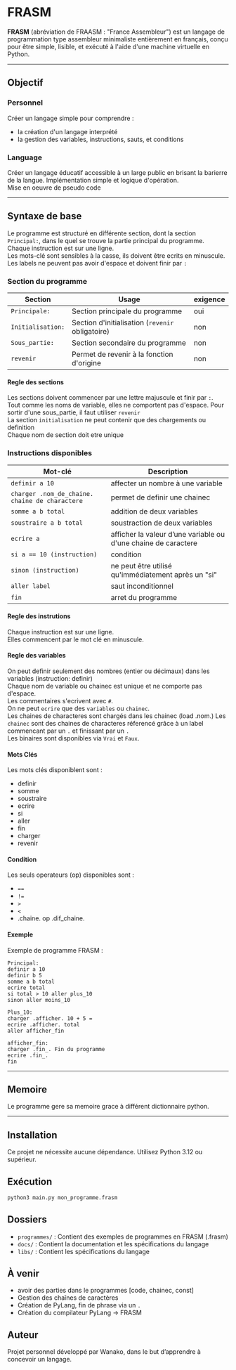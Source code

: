 # FRASM

**FRASM** (abréviation de FRAASM : "France Assembleur") est un langage de programmation type assembleur minimaliste entièrement en français, conçu pour être simple, lisible, et exécuté à l'aide d'une machine virtuelle en Python.

---

## Objectif

### Personnel
Créer un langage simple pour comprendre :
- la création d'un langage interprété
- la gestion des variables, instructions, sauts, et conditions

### Language
Créer un langage éducatif accessible à un large public en brisant la barierre de la langue.
Implémentation simple et logique d'opération.  
Mise en oeuvre de pseudo code

---

## Syntaxe de base
Le programme est structuré en différente section, dont la section `Principal:`, dans le quel se trouve la partie principal du programme.  
Chaque instruction est sur une ligne.  
Les mots-clé sont sensibles à la casse, ils doivent être ecrits en minuscule.  
Les labels ne peuvent pas avoir d'espace et doivent finir par `:`  

### Section du programme

| Section          | Usage                                            | exigence |
|------------------|--------------------------------------------------|----------|
| `Principale:`    | Section principale du programme                  | oui      |
| `Initialisation:` | Section d'initialisation (`revenir` obligatoire) | non      |
| `Sous_partie:`   | Section secondaire du programme                  | non      |
| `revenir`        | Permet de revenir à la fonction d'origine        | non      | 

#### Regle des sections
Les sections doivent commencer par une lettre majuscule et finir par `:`.  
Tout comme les noms de variable, elles ne comportent pas d'espace.
Pour sortir d'une sous_partie, il faut utiliser `revenir`  
La section `initialisation` ne peut contenir que des chargements ou definition  
Chaque nom de section doit etre unique

### Instructions disponibles

| Mot-clé                                        | Description                                                    |
|------------------------------------------------|----------------------------------------------------------------|
| `definir a 10`                                 | affecter un nombre à une variable                              |
| `charger .nom_de_chaine. chaine de charactere` | permet de definir une chainec                                  | 
| `somme a b total`                              | addition de deux variables                                     |
| `soustraire a b total`                         | soustraction de deux variables                                 |
| `ecrire a`                                     | afficher la valeur d’une variable ou d'une chaine de caractere |
| `si a == 10 (instruction)`                     | condition                                                      |
| `sinon (instruction)`                          | ne peut être utilisé qu'immédiatement après un "si"            |
| `aller label`                                  | saut inconditionnel                                            |
| `fin`                                          | arret du programme                                             |

#### Regle des instrutions
Chaque instruction est sur une ligne.  
Elles commencent par le mot clé en minuscule.  



#### Regle des variables
On peut definir seulement des nombres (entier ou décimaux) dans les variables (instruction: definir)    
Chaque nom de variable ou chainec est unique et ne comporte pas d'espace.  
Les commentaires s'ecrivent avec `#`.  
On ne peut `ecrire` que des `variables` ou `chainec`.  
Les chaines de characteres sont chargés dans les chainec (load .nom.) 
Les `chainec` sont des chaines de characteres réferencé grâce à un label commencant par un `.` et finissant par un `.`  
Les binaires sont disponibles via `Vrai` et `Faux`. 


#### Mots Clés
Les mots clés disponiblent sont : 
- definir
- somme
- soustraire
- ecrire
- si
- aller
- fin
- charger
- revenir

#### Condition
Les seuls operateurs (op) disponibles sont : 
- `==`
- `!=`
- `>`
- `<`
- .chaine. op .dif_chaine.

#### Exemple
Exemple de programme FRASM :
```
Principal:
definir a 10
definir b 5
somme a b total
ecrire total
si total > 10 aller plus_10
sinon aller moins_10

Plus_10:
charger .afficher. 10 + 5 = 
ecrire .afficher. total
aller afficher_fin

afficher_fin:
charger .fin_. Fin du programme
ecrire .fin_.
fin
```

---
## Memoire
Le programme gere sa memoire grace à différent dictionnaire python.  

---
## Installation
Ce projet ne nécessite aucune dépendance. Utilisez Python 3.12 ou supérieur.

## Exécution

```bash
python3 main.py mon_programme.frasm
```

## Dossiers

- `programmes/` : Contient des exemples de programmes en FRASM (.frasm)
- `docs/` : Contient la documentation et les spécifications du langage
- `libs/` : Contient les spécifications du langage

## À venir
- avoir des parties dans le programmes [code, chainec, const]
- Gestion des chaînes de caractères
- Création de PyLang, fin de phrase via un `.`
- Création du compilateur PyLang -> FRASM

## Auteur
Projet personnel développé par Wanako, dans le but d’apprendre à concevoir un langage.